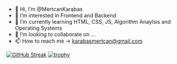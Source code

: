 - 👋 Hi, I’m @MertcanKarabas
- 👀 I’m interested in Frontend and Backend
- 🌱 I’m currently learning HTML, CSS, JS, Algorithm Anaylsis and Operating Systems 
- 💞️ I’m looking to collaborate on ...
- 📫 How to reach me -> karabasmertcan@gmail.com

<!---
MertcanKarabas/MertcanKarabas is a ✨ special ✨ repository because its `README.md` (this file) appears on your GitHub profile.
You can click the Preview link to take a look at your changes.
--->
[![GitHub Streak](https://streak-stats.demolab.com/?user=MertcanKarabas)](https://git.io/streak-stats)
[![trophy](https://github-profile-trophy.vercel.app/?username=MertcanKarabas&theme=darkhub)](https://github.com/ryo-ma/github-profile-trophy)
